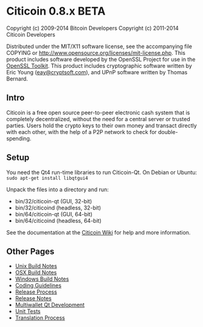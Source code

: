 Citicoin 0.8.x BETA
====================

Copyright (c) 2009-2014 Bitcoin Developers
Copyright (c) 2011-2014 Citicoin Developers

Distributed under the MIT/X11 software license, see the accompanying
file COPYING or http://www.opensource.org/licenses/mit-license.php.
This product includes software developed by the OpenSSL Project for use in the [OpenSSL Toolkit](http://www.openssl.org/). This product includes
cryptographic software written by Eric Young ([eay@cryptsoft.com](mailto:eay@cryptsoft.com)), and UPnP software written by Thomas Bernard.


Intro
---------------------
Citicoin is a free open source peer-to-peer electronic cash system that is
completely decentralized, without the need for a central server or trusted
parties.  Users hold the crypto keys to their own money and transact directly
with each other, with the help of a P2P network to check for double-spending.


Setup
---------------------
You need the Qt4 run-time libraries to run Citicoin-Qt. On Debian or Ubuntu:
	`sudo apt-get install libqtgui4`

Unpack the files into a directory and run:

- bin/32/citicoin-qt (GUI, 32-bit)
- bin/32/citicoind (headless, 32-bit)
- bin/64/citicoin-qt (GUI, 64-bit)
- bin/64/citicoind (headless, 64-bit)

See the documentation at the [Citicoin Wiki](http://citicoin.info)
for help and more information.


Other Pages
---------------------
- [Unix Build Notes](build-unix.md)
- [OSX Build Notes](build-osx.md)
- [Windows Build Notes](build-msw.md)
- [Coding Guidelines](coding.md)
- [Release Process](release-process.md)
- [Release Notes](release-notes.md)
- [Multiwallet Qt Development](multiwallet-qt.md)
- [Unit Tests](unit-tests.md)
- [Translation Process](translation_process.md)
